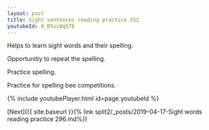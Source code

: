 ```yaml
---
layout: post
title: Sight sentences reading practice 352
youtubeId: 0_B5viWq5TE
---
```

 
 
Helps to learn sight words and their spelling.

Opportunitiy to repeat the spelling. 

Practice spelling. 
 
Practice for spelling bee competitions. 
 
{% include youtubePlayer.html id=page.youtubeId %}
 
 

[Next]({{ site.baseurl }}{% link  split2/_posts/2019-04-17-Sight words reading practice 296.md%})
 
